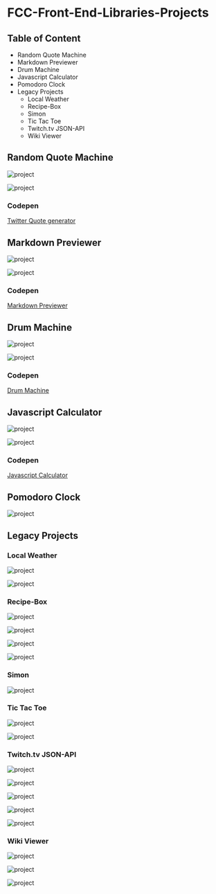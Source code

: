 # FCC-Front-End-Libraries-Projects

## Table of Content
- Random Quote Machine
- Markdown Previewer
- Drum Machine
- Javascript Calculator
- Pomodoro Clock
- Legacy Projects
    - Local Weather
    - Recipe-Box
    - Simon
    - Tic Tac Toe
    - Twitch.tv JSON-API
    - Wiki Viewer
 
## Random Quote Machine
![project](https://raw.githubusercontent.com/danielphilipjohnson/Free-Code-Camp-Portfolio-2018-2019/master/2.Front-End-Libraries-Certification/1.%20Build%20a%20Random-Quote-Machine/img/screenshot/desktop.png)

![project](https://raw.githubusercontent.com/danielphilipjohnson/Free-Code-Camp-Portfolio-2018-2019/master/2.Front-End-Libraries-Certification/1.%20Build%20a%20Random-Quote-Machine/img/screenshot/mobile.png)

### Codepen

[Twitter Quote generator](https://codepen.io/danielphilipjohnson/full/bGEgaoo)


## Markdown Previewer
![project](https://raw.githubusercontent.com/danielphilipjohnson/Free-Code-Camp-Portfolio-2018-2019/master/2.Front-End-Libraries-Certification/2.%20Build%20a%20Markdown%20Previewer/public/img/markdownpc.png)

![project](https://raw.githubusercontent.com/danielphilipjohnson/Free-Code-Camp-Portfolio-2018-2019/master/2.Front-End-Libraries-Certification/2.%20Build%20a%20Markdown%20Previewer/public/img/markdownmobile.png)

### Codepen
[Markdown Previewer](https://codepen.io/danielphilipjohnson/full/vYLgpjX)


## Drum Machine
![project](https://raw.githubusercontent.com/danielphilipjohnson/Free-Code-Camp-Portfolio-2018-2019/master/2.Front-End-Libraries-Certification/3.%20Build%20a%20Drum%20Machine/public/img/drumkit-pc.png)

![project](https://raw.githubusercontent.com/danielphilipjohnson/Free-Code-Camp-Portfolio-2018-2019/master/2.Front-End-Libraries-Certification/3.%20Build%20a%20Drum%20Machine/public/img/drumkit-mobile.png)

### Codepen
[Drum Machine](https://codepen.io/danielphilipjohnson/full/mdVRLam)


## Javascript Calculator
![project](https://raw.githubusercontent.com/danielphilipjohnson/Free-Code-Camp-Portfolio-2018-2019/master/2.Front-End-Libraries-Certification/4.%20Build%20a%20JavaScript%20Calculator/screenshot/js-calc-pc.png)

![project](https://raw.githubusercontent.com/danielphilipjohnson/Free-Code-Camp-Portfolio-2018-2019/master/2.Front-End-Libraries-Certification/4.%20Build%20a%20JavaScript%20Calculator/screenshot/js-calc-mobile.png)

### Codepen
[Javascript Calculator](https://codepen.io/danielphilipjohnson/full/abdpKOv)


## Pomodoro Clock
![project](https://res.cloudinary.com/dpj88/image/upload/v1591618660/fcc/front-libraries/pomodorro_bpybaf.png)

## Legacy Projects
### Local Weather
![project](https://res.cloudinary.com/dpj88/image/upload/v1591618669/fcc/front-libraries/weatherapp_rsdryn.png)
        
![project](https://res.cloudinary.com/dpj88/image/upload/v1591618663/fcc/front-libraries/weatherapp-mobile_cxyb3c.png)

### Recipe-Box
![project](https://res.cloudinary.com/dpj88/image/upload/v1591618672/fcc/front-libraries/recipebox_kz1mjw.png)
        
![project](https://res.cloudinary.com/dpj88/image/upload/v1591618669/fcc/front-libraries/recipebox3_vsksbp.png)
        
![project](https://res.cloudinary.com/dpj88/image/upload/v1591618665/fcc/front-libraries/recipebox2_nodjvg.png)

![project](https://res.cloudinary.com/dpj88/image/upload/v1591618664/fcc/front-libraries/recipebox1_mhl6wf.png)

### Simon
![project](https://res.cloudinary.com/dpj88/image/upload/v1591618673/fcc/front-libraries/simon_wraosl.png)

### Tic Tac Toe
![project](https://res.cloudinary.com/dpj88/image/upload/v1591618671/fcc/front-libraries/tictac1_kia2kl.png)
        
![project](https://res.cloudinary.com/dpj88/image/upload/v1591618668/fcc/front-libraries/tictac_nd9avs.png)

### Twitch.tv JSON-API
![project](https://res.cloudinary.com/dpj88/image/upload/v1591618671/fcc/front-libraries/twitchviewer-mobile_plcgha.png)
        
![project](https://res.cloudinary.com/dpj88/image/upload/v1591618667/fcc/front-libraries/twitchviewer2_g8qfzj.png)

![project](https://res.cloudinary.com/dpj88/image/upload/v1591618664/fcc/front-libraries/twitchviewer1_pb8dxh.png)

![project](https://res.cloudinary.com/dpj88/image/upload/v1591618663/fcc/front-libraries/twitchviewer1-mobile_wgycws.png)

![project](https://res.cloudinary.com/dpj88/image/upload/v1591618663/fcc/front-libraries/twitchviewer_au93iy.png)

### Wiki Viewer
![project](https://res.cloudinary.com/dpj88/image/upload/v1591618671/fcc/front-libraries/wikiviewerresults_d2wjg0.png)
        
![project](https://res.cloudinary.com/dpj88/image/upload/v1591618664/fcc/front-libraries/wikiviewer_zt7vmx.png)

![project](https://res.cloudinary.com/dpj88/image/upload/v1591618663/fcc/front-libraries/wikiviewer-mobile_jey8el.png)
